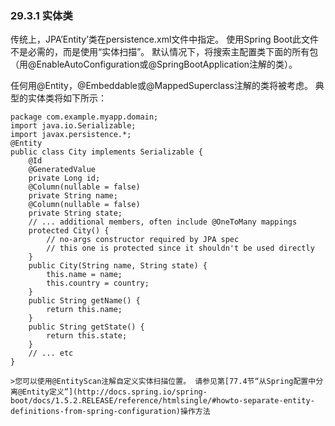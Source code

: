 ### 29.3.1 实体类

传统上，JPA’Entity’类在persistence.xml文件中指定。 使用Spring Boot此文件不是必需的，而是使用“实体扫描”。 默认情况下，将搜索主配置类下面的所有包（用@EnableAutoConfiguration或@SpringBootApplication注解的类）。

任何用@Entity，@Embeddable或@MappedSuperclass注解的类将被考虑。 典型的实体类将如下所示：

```
package com.example.myapp.domain;
import java.io.Serializable;
import javax.persistence.*;
@Entity
public class City implements Serializable {
    @Id
    @GeneratedValue
    private Long id;
    @Column(nullable = false)
    private String name;
    @Column(nullable = false)
    private String state;
    // ... additional members, often include @OneToMany mappings
    protected City() {
        // no-args constructor required by JPA spec
        // this one is protected since it shouldn't be used directly
    }
    public City(String name, String state) {
        this.name = name;
        this.country = country;
    }
    public String getName() {
        return this.name;
    }
    public String getState() {
        return this.state;
    }
    // ... etc
}
```

    >您可以使用@EntityScan注解自定义实体扫描位置。 请参见第[77.4节“从Spring配置中分离@Entity定义”](http://docs.spring.io/spring-boot/docs/1.5.2.RELEASE/reference/htmlsingle/#howto-separate-entity-definitions-from-spring-configuration)操作方法